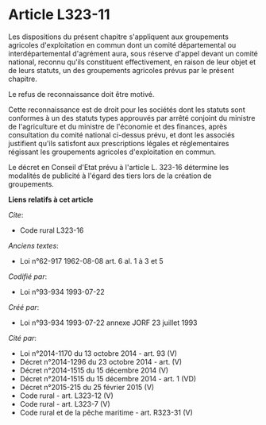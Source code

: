 # Article L323-11

Les dispositions du présent chapitre s'appliquent aux groupements agricoles d'exploitation en commun dont un comité
départemental ou interdépartemental d'agrément aura, sous réserve d'appel devant un comité national, reconnu qu'ils
constituent effectivement, en raison de leur objet et de leurs statuts, un des groupements agricoles prévus par le présent
chapitre.

Le refus de reconnaissance doit être motivé.

Cette reconnaissance est de droit pour les sociétés dont les statuts sont conformes à un des statuts types approuvés par
arrêté conjoint du ministre de l'agriculture et du ministre de l'économie et des finances, après consultation du comité
national ci-dessus prévu, et dont les associés justifient qu'ils satisfont aux prescriptions légales et réglementaires
régissant les groupements agricoles d'exploitation en commun.

Le décret en Conseil d'Etat prévu à l'article L. 323-16 détermine les modalités de publicité à l'égard des tiers lors de la
création de groupements.

**Liens relatifs à cet article**

_Cite_:

  - Code rural L323-16

_Anciens textes_:

  - Loi n°62-917 1962-08-08 art. 6 al. 1 à 3 et 5

_Codifié par_:

  - Loi n°93-934 1993-07-22

_Créé par_:

  - Loi n°93-934 1993-07-22 annexe JORF 23 juillet 1993

_Cité par_:

  - Loi n°2014-1170 du 13 octobre 2014 - art. 93 (V)
  - Décret n°2014-1296 du 23 octobre 2014 - art. (V)
  - Décret n°2014-1515 du 15 décembre 2014 (V)
  - Décret n°2014-1515 du 15 décembre 2014 - art. 1 (VD)
  - Décret n°2015-215 du 25 février 2015 (V)
  - Code rural - art. L323-12 (V)
  - Code rural - art. L323-7 (V)
  - Code rural et de la pêche maritime - art. R323-31 (V)
